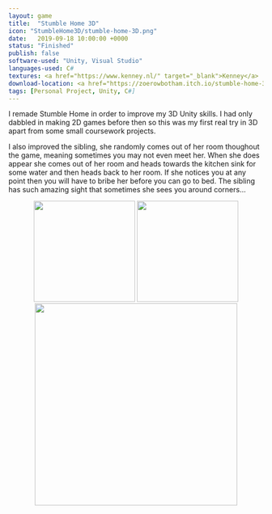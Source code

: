 ```yaml
---
layout: game
title:  "Stumble Home 3D"
icon: "StumbleHome3D/stumble-home-3D.png"
date:   2019-09-18 10:00:00 +0000
status: "Finished"
publish: false
software-used: "Unity, Visual Studio"
languages-used: C#
textures: <a href="https://www.kenney.nl/" target="_blank">Kenney</a>
download-location: <a href="https://zoerowbotham.itch.io/stumble-home-3d" target="_blank">zoerowbotham.itch.io</a>
tags: [Personal Project, Unity, C#]
---
```


I remade Stumble Home in order to improve my 3D Unity skills. I had only dabbled in making 2D games before then so this was my first real try in 3D apart from some small coursework projects.

I also improved the sibling, she randomly comes out of her room thoughout the game, meaning sometimes you may not even meet her. When she does appear she comes out of her room and heads towards the kitchen sink for some water and then heads back to her room. If she notices you at any point then you will have to bribe her before you can go to bed. The sibling has such amazing sight that sometimes she sees you around corners...

<center>
    <img src="{{ site.baseurl }}/assets/StumbleHome3D/stumble-home-3D-lounge.jpg" style="height: 200px;" />
    <img src="{{ site.baseurl }}/assets/StumbleHome3D/stumble-home-3D-bedroom.jpg" style="height: 200px;" />
</center>

<center><img src="{{ site.baseurl }}/assets/StumbleHome3D/stumble-home-3D-game.jpg" style="height: 400px;" /></center>